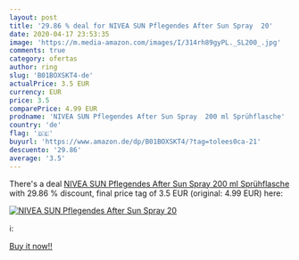 ```yaml
---
layout: post
title: '29.86 % deal for NIVEA SUN Pflegendes After Sun Spray  20'
date: 2020-04-17 23:53:35
image: 'https://m.media-amazon.com/images/I/314rh89gyPL._SL200_.jpg'
comments: true
category: ofertas
author: ring
slug: 'B01BOXSKT4-de'
actualPrice: 3.5 EUR
currency: EUR
price: 3.5
comparePrice: 4.99 EUR
prodname: 'NIVEA SUN Pflegendes After Sun Spray  200 ml Sprühflasche'
country: 'de'
flag: '🇩🇪'
buyurl: 'https://www.amazon.de/dp/B01BOXSKT4/?tag=tolees0ca-21'
descuento: '29.86'
average: '3.5'
---
```


There's a deal [NIVEA SUN Pflegendes After Sun Spray  200 ml Sprühflasche](https://www.amazon.de/dp/B01BOXSKT4/?tag=tolees0ca-21)  with  29.86 % discount, final price tag of  3.5 EUR (original: 4.99 EUR) here:

[![NIVEA SUN Pflegendes After Sun Spray  20](https://m.media-amazon.com/images/I/314rh89gyPL._SL200_.jpg)](https://www.amazon.de/dp/B01BOXSKT4/?tag=tolees0ca-21)

ℹ️:


[Buy it now!!](https://www.amazon.de/dp/B01BOXSKT4/?tag=tolees0ca-21)
